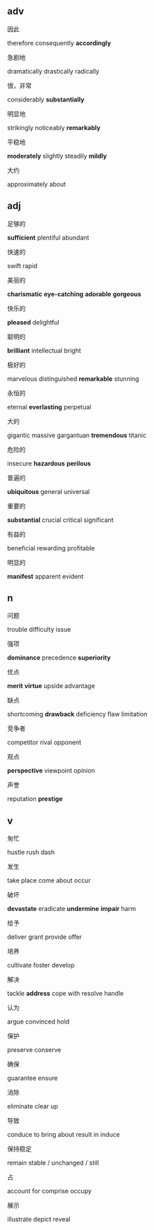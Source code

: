## adv

因此

therefore  consequently  **accordingly**

急剧地

dramatically  drastically  radically    

很，非常

considerably  **substantially**

明显地

strikingly  noticeably  **remarkably**

平稳地

**moderately**  slightly  steadily  **mildly**

大约

approximately  about

## adj

足够的

**sufficient**  plentiful  abundant

快速的

swift  rapid

美丽的

**charismatic**  **eye-catching**  **adorable**  **gorgeous**

快乐的

**pleased**  delightful

聪明的

**brilliant**  intellectual  bright

极好的

marvelous  distinguished  **remarkable**  stunning  

永恒的

eternal  **everlasting**  perpetual

大的

gigantic  massive  gargantuan  **tremendous**  titanic  

危险的

insecure  **hazardous**  **perilous**

普遍的

**ubiquitous**  general  universal

重要的

**substantial**  crucial  critical  significant

有益的

beneficial  rewarding  profitable

明显的

**manifest**  apparent  evident

## n

问题

trouble  difficulty  issue

强项

**dominance**  precedence  **superiority**

优点

**merit**  **virtue**  upside  advantage

缺点

shortcoming  **drawback**  deficiency  flaw  limitation

竞争者

competitor  rival  opponent

观点

**perspective**  viewpoint  opinion

声誉

reputation  **prestige**

## v

匆忙

hustle  rush  dash  

发生

take place  come about  occur

破坏

**devastate**  eradicate  **undermine**  **impair**  harm

给予

deliver  grant  provide  offer

培养

cultivate  foster  develop

解决

tackle  **address**  cope with  resolve  handle

认为

argue  convinced  hold  

保护

preserve  conserve

确保

guarantee  ensure

消除

eliminate  clear up

导致

conduce to  bring about  result in  induce

保持稳定

remain stable / unchanged / still

占

account for  comprise  occupy

展示

illustrate  depict  reveal